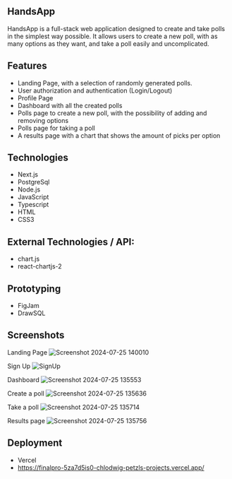 ## HandsApp

HandsApp is a full-stack web application designed to create and take polls in the simplest way possible. It allows users to create a new poll, with as many options as they want, and take a poll easily and uncomplicated.

## Features

- Landing Page, with a selection of randomly generated polls.
- User authorization and authentication (Login/Logout)
- Profile Page
- Dashboard with all the created polls
- Polls page to create a new poll, with the possibility of adding and removing options
- Polls page for taking a poll
- A results page with a chart that shows the amount of picks per option

## Technologies

- Next.js
- PostgreSql
- Node.js
- JavaScript
- Typescript
- HTML
- CSS3

## External Technologies / API:

- chart.js
- react-chartjs-2

## Prototyping

- FigJam
- DrawSQL

## Screenshots

Landing Page
![Screenshot 2024-07-25 140010](https://github.com/user-attachments/assets/254aa6fb-ee32-478a-af2a-8bcdd4da806a)

Sign Up
![SignUp](https://github.com/user-attachments/assets/3d094281-3a38-48e1-b417-20ede1ad0d4b)

Dashboard
![Screenshot 2024-07-25 135553](https://github.com/user-attachments/assets/9d127bed-de1c-47c4-8f52-f627d6b1cd32)

Create a poll
![Screenshot 2024-07-25 135636](https://github.com/user-attachments/assets/24a4e362-ad45-4a89-b510-17607f3d78c5)

Take a poll
![Screenshot 2024-07-25 135714](https://github.com/user-attachments/assets/97657faf-e081-4b8f-b653-fc53e15467a7)

Results page
![Screenshot 2024-07-25 135756](https://github.com/user-attachments/assets/b36075c5-d3da-401f-845f-64d1ad77af2a)

## Deployment

- Vercel
- https://finalpro-5za7d5is0-chlodwig-petzls-projects.vercel.app/
